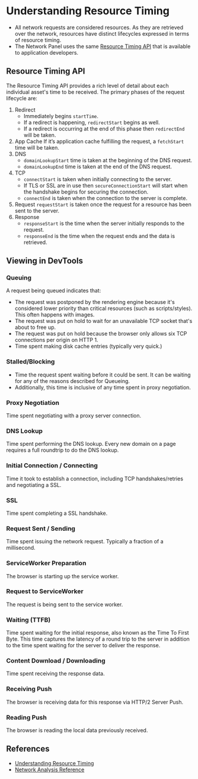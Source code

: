 # Understanding Resource Timing

* All network requests are considered resources. As they are retrieved over the
network, resources have distinct lifecycles expressed in terms of resource
timing.
* The Network Panel uses the same [Resource Timing API](https://www.w3.org/TR/resource-timing/)
that is available to application developers.


## Resource Timing API
The Resource Timing API provides a rich level of detail about each individual
asset's time to be received. The primary phases of the request lifecycle are:

1. Redirect
    * Immediately begins `startTime`.
    * If a redirect is happening, `redirectStart` begins as well.
    * If a redirect is occurring at the end of this phase then `redirectEnd`
    will be taken.
2. App Cache
If it’s application cache fulfilling the request, a `fetchStart` time will be
taken.
3. DNS
    * `domainLookupStart` time is taken at the beginning of the DNS request.
    * `domainLookupEnd` time is taken at the end of the DNS request.
4. TCP
    * `connectStart` is taken when initially connecting to the server.
    * If TLS or SSL are in use then `secureConnectionStart` will start when the
    handshake begins for securing the connection.
    * `connectEnd` is taken when the connection to the server is complete.
5. Request
`requestStart` is taken once the request for a resource has been sent to the
server.
6. Response
    * `responseStart` is the time when the server initially responds to the request.
    * `responseEnd` is the time when the request ends and the data is retrieved.


## Viewing in DevTools
### Queuing
A request being queued indicates that:
* The request was postponed by the rendering engine because it's considered
lower priority than critical resources (such as scripts/styles). This often
happens with images.
* The request was put on hold to wait for an unavailable TCP socket that's about
 to free up.
* The request was put on hold because the browser only allows six TCP
connections per origin on HTTP 1.
* Time spent making disk cache entries (typically very quick.)

### Stalled/Blocking
* Time the request spent waiting before it could be sent. It can be waiting for
any of the reasons described for Queueing.
* Additionally, this time is inclusive of any time spent in proxy negotiation.

### Proxy Negotiation
Time spent negotiating with a proxy server connection.

### DNS Lookup
Time spent performing the DNS lookup. Every new domain on a page requires a full
 roundtrip to do the DNS lookup.

### Initial Connection / Connecting
Time it took to establish a connection, including TCP handshakes/retries and
negotiating a SSL.

### SSL
Time spent completing a SSL handshake.

### Request Sent / Sending
Time spent issuing the network request. Typically a fraction of a millisecond.

### ServiceWorker Preparation
The browser is starting up the service worker.

### Request to ServiceWorker
The request is being sent to the service worker.

### Waiting (TTFB)
Time spent waiting for the initial response, also known as the Time To First
Byte. This time captures the latency of a round trip to the server in addition
to the time spent waiting for the server to deliver the response.

### Content Download / Downloading
Time spent receiving the response data.

### Receiving Push
The browser is receiving data for this response via HTTP/2 Server Push.

### Reading Push
The browser is reading the local data previously received.








## References
* [Understanding Resource Timing](https://developers.google.com/web/tools/chrome-devtools/network-performance/understanding-resource-timing)
* [Network Analysis Reference](https://developers.google.com/web/tools/chrome-devtools/network-performance/reference)
